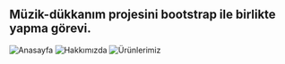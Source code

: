 ## Müzik-dükkanım projesini bootstrap ile birlikte yapma görevi.

![Anasayfa](https://github.com/GecgelCaner/Bootstrap-Patika/assets/94284031/7f02377b-d4fa-4d27-ad0c-6560e4d2dc87)
![Hakkımızda](https://github.com/GecgelCaner/Bootstrap-Patika/assets/94284031/1b6663ab-bb1b-4774-939e-e1f8d71fba3d)
![Ürünlerimiz](https://github.com/GecgelCaner/Bootstrap-Patika/assets/94284031/e9ae9bf3-3ef2-4888-af74-648c239a0c06)
